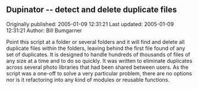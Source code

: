 ## Dupinator -- detect and delete duplicate files

Originally published: 2005-01-09 12:31:21
Last updated: 2005-01-09 12:31:21
Author: Bill Bumgarner

Point this script at a folder or several folders and it will find and delete all duplicate files within the folders, leaving behind the first file found of any set of duplicates.   It is designed to handle hundreds of thousands of files of any size at a time and to do so quickly.   It was written to eliminate duplicates across several photo libraries that had been shared between users.  As the script was a one-off to solve a very particular problem, there are no options nor is it refactoring into any kind of modules or reusable functions.